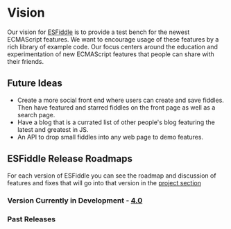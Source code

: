 # Vision

Our vision for [ESFiddle](https://esfiddle.net) is to provide a test bench for the newest ECMAScript features. We want to encourage usage of these features by a rich library of example code. Our focus centers around the education and experimentation of new ECMAScript features that people can share with their friends.

## Future Ideas

- Create a more social front end where users can create and save fiddles. Then have featured and starred fiddles on the front page as well as a search page.
- Have a blog that is a currated list of other people's blog featuring the latest and greatest in JS.
- An API to drop small fiddles into any web page to demo features.

## ESFiddle Release Roadmaps

For each version of ESFiddle you can see the roadmap and discussion of features and fixes that will go into that version in the [project section](https://github.com/esfiddle/site/projects)

### Version Currently in Development - [4.0](https://github.com/esfiddle/site/projects/1)

### Past Releases
